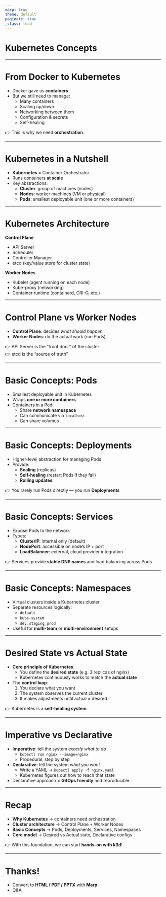 ```yaml
---
marp: true
theme: default
paginate: true
_class: lead
---
```


# Kubernetes Concepts

---

# From Docker to Kubernetes

- Docker gave us **containers**
- But we still need to manage:
  - Many containers
  - Scaling up/down
  - Networking between them
  - Configuration & secrets
  - Self-healing

👉 This is why we need **orchestration**.

---

# Kubernetes in a Nutshell

- **Kubernetes** = Container Orchestrator
- Runs containers **at scale**
- Key abstractions:
  - **Cluster**: group of machines (nodes)
  - **Nodes**: worker machines (VM or physical)
  - **Pods**: smallest deployable unit (one or more containers)

---

# Kubernetes Architecture

**Control Plane**

- API Server
- Scheduler
- Controller Manager
- etcd (key/value store for cluster state)

**Worker Nodes**

- Kubelet (agent running on each node)
- Kube-proxy (networking)
- Container runtime (containerd, CRI-O, etc.)

---

# Control Plane vs Worker Nodes

- **Control Plane**: decides *what should happen*
- **Worker Nodes**: do the actual work (run Pods)

👉 API Server is the “front door” of the cluster  
👉 etcd is the “source of truth”

---

# Basic Concepts: Pods

- Smallest deployable unit in Kubernetes
- Wraps **one or more containers**
- Containers in a Pod:
  - Share **network namespace**
  - Can communicate via `localhost`
  - Can share volumes

---

# Basic Concepts: Deployments

- Higher-level abstraction for managing Pods
- Provide:
  - **Scaling** (replicas)
  - **Self-healing** (restart Pods if they fail)
  - **Rolling updates**

👉 You rarely run Pods directly — you run **Deployments**

---

# Basic Concepts: Services

- Expose Pods to the network
- Types:
  - **ClusterIP**: internal only (default)
  - **NodePort**: accessible on node’s IP + port
  - **LoadBalancer**: external, cloud provider integration

👉 Services provide **stable DNS names** and load balancing across Pods

---

# Basic Concepts: Namespaces

- Virtual clusters inside a Kubernetes cluster
- Separate resources logically:
  - `default`
  - `kube-system`
  - `dev`, `staging`, `prod`
- Useful for **multi-team** or **multi-environment** setups

---

# Desired State vs Actual State

- **Core principle of Kubernetes**:
  - You define the **desired state** (e.g. 3 replicas of nginx)
  - Kubernetes continuously works to match the **actual state**
- The **control loop**:
  1. You declare what you want
  2. The system observes the current cluster
  3. It makes adjustments until actual = desired

👉 Kubernetes is a **self-healing system**

---

# Imperative vs Declarative

- **Imperative**: tell the system *exactly what to do*
  - `kubectl run nginx --image=nginx`
  - Procedural, step by step
- **Declarative**: tell the system *what you want*
  - Write a YAML → `kubectl apply -f nginx.yaml`
  - Kubernetes figures out how to reach that state
- Declarative approach = **GitOps friendly** and reproducible

---

# Recap

- **Why Kubernetes** → containers need orchestration
- **Cluster architecture** → Control Plane + Worker Nodes
- **Basic Concepts** → Pods, Deployments, Services, Namespaces
- **Core model** → Desired vs Actual state, Declarative configs

👉 With this foundation, we can start **hands-on with k3d**!

---

# Thanks!

- Convert to **HTML / PDF / PPTX** with **Marp**
- Q&A
